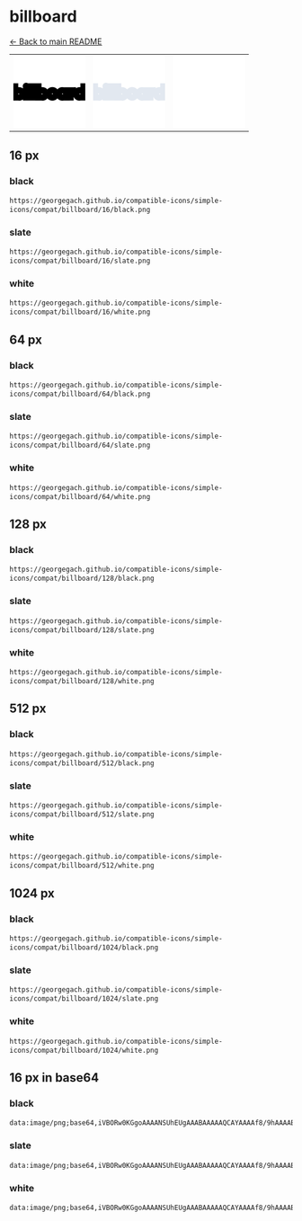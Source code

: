 # billboard

[← Back to main README](../../README.md)

<table><tr>
  <td><img src="./128/black.png" width="128" alt="billboard black icon" /></td>
  <td><img src="./128/slate.png" width="128" alt="billboard slate icon" /></td>
  <td><img src="./128/white.png" width="128" alt="billboard white icon" /></td>
</tr></table>

## 16 px

### black
```
https://georgegach.github.io/compatible-icons/simple-icons/compat/billboard/16/black.png
```

### slate
```
https://georgegach.github.io/compatible-icons/simple-icons/compat/billboard/16/slate.png
```

### white
```
https://georgegach.github.io/compatible-icons/simple-icons/compat/billboard/16/white.png
```

## 64 px

### black
```
https://georgegach.github.io/compatible-icons/simple-icons/compat/billboard/64/black.png
```

### slate
```
https://georgegach.github.io/compatible-icons/simple-icons/compat/billboard/64/slate.png
```

### white
```
https://georgegach.github.io/compatible-icons/simple-icons/compat/billboard/64/white.png
```

## 128 px

### black
```
https://georgegach.github.io/compatible-icons/simple-icons/compat/billboard/128/black.png
```

### slate
```
https://georgegach.github.io/compatible-icons/simple-icons/compat/billboard/128/slate.png
```

### white
```
https://georgegach.github.io/compatible-icons/simple-icons/compat/billboard/128/white.png
```

## 512 px

### black
```
https://georgegach.github.io/compatible-icons/simple-icons/compat/billboard/512/black.png
```

### slate
```
https://georgegach.github.io/compatible-icons/simple-icons/compat/billboard/512/slate.png
```

### white
```
https://georgegach.github.io/compatible-icons/simple-icons/compat/billboard/512/white.png
```

## 1024 px

### black
```
https://georgegach.github.io/compatible-icons/simple-icons/compat/billboard/1024/black.png
```

### slate
```
https://georgegach.github.io/compatible-icons/simple-icons/compat/billboard/1024/slate.png
```

### white
```
https://georgegach.github.io/compatible-icons/simple-icons/compat/billboard/1024/white.png
```

## 16 px in base64

### black
```
data:image/png;base64,iVBORw0KGgoAAAANSUhEUgAAABAAAAAQCAYAAAAf8/9hAAAABmJLR0QA/wD/AP+gvaeTAAAAeUlEQVQ4je3QOwrCABAE0BcFOy1yHo+uFoKdB/FTmCCimI82U6RLJxYZWPYzO8OyTPgPnFDiiCsuOGM9oiuj1eGGJ95o0aDGBhUOWW4HfIWuSHPHauDeJfcoUjeYY5FZjeUsxCeOr0SDB3a5bh++D7+Nphl90IQf4As5RCmNu8YWMAAAAABJRU5ErkJggg==
```

### slate
```
data:image/png;base64,iVBORw0KGgoAAAANSUhEUgAAABAAAAAQCAYAAAAf8/9hAAAABmJLR0QA/wD/AP+gvaeTAAAAq0lEQVQ4je3QoU4DURgF4Tl3Q4MpoiHYChyaN+FtSUAQHBp8s2YdW0jJJjf9hycgKILp58cMnPy/7KZ5aj03ruqeypagIkPdba82zz+F47jf1Jlv2U3zMeGD4tzGgLYQCV+Bl5JbyGvgGrxMAFA5COuM09zVT8KFBJDQjgBixcRArE4yCKtAiPuYdSvtSYQ2B5fAAtXRA/BIfA8+ATNQwQV4iLG0//3lk999A22WXOQ1li4SAAAAAElFTkSuQmCC
```

### white
```
data:image/png;base64,iVBORw0KGgoAAAANSUhEUgAAABAAAAAQCAYAAAAf8/9hAAAABmJLR0QA/wD/AP+gvaeTAAAAjElEQVQ4je3QPWpCARDE8d9TkDRaiDfwCilzdS3SxtY7+FEYI4rw8I3NCnbBQrDwD8sOOwwDy5sXIMkqyTjJIsk2ySbJOsnXP7lxklWT5II/fKCPHoITfvCJJaaY3PI4YtgkaXHA6K7gUrtDU7qtgkHd9hj2ygh+ca5pq2GOHb7L78qfVaZ94FtvnsYV08ZDbGxM+k8AAAAASUVORK5CYII=
```

